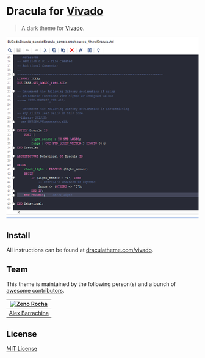 # Dracula for [Vivado](https://www.xilinx.com/products/design-tools/vivado.html)

> A dark theme for [Vivado](https://www.xilinx.com/products/design-tools/vivado.html).

![Screenshot](./screenshot.png)

## Install

All instructions can be found at [draculatheme.com/vivado](https://draculatheme.com/vivado).

## Team

This theme is maintained by the following person(s) and a bunch of [awesome contributors](https://github.com/dracula/template/graphs/contributors).

| [![Zeno Rocha](https://github.com/alk222.png?size=100)](https://github.com/alk222) |
| ---------------------------------------------------------------------------------- |
| [Alex Barrachina](https://github.com/alk222)                                       |

## License

[MIT License](./LICENSE)
